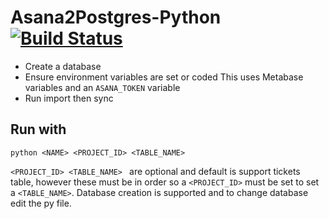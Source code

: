# Asana2Postgres-Python [![Build Status](https://travis-ci.com/AntonyLeons/Asana2Postgres-python.svg?token=iEHPmhnrfp4VatGpB9LT&branch=master)](https://travis-ci.com/AntonyLeons/Asana2Postgres-python)

- Create a database
- Ensure environment variables are set or coded
  This uses Metabase variables and an `ASANA_TOKEN` variable
- Run import then sync

## Run with

```
python <NAME> <PROJECT_ID> <TABLE_NAME>
```
`<PROJECT_ID> <TABLE_NAME> ` are optional and default is support tickets table, however these must be in order so a `<PROJECT_ID>` must be set to set a `<TABLE_NAME>`.
Database creation is supported and to change database edit the py file.
